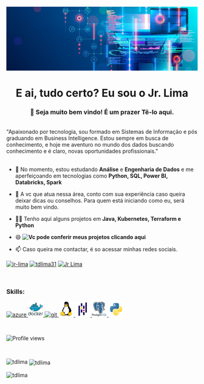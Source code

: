 ![banner](https://github.com/tdlima/images/blob/main/BRPT_HeroImage_Applications_16.jpg?raw=true)


<h1 align="center">E ai, tudo certo? Eu sou o Jr. Lima</h1>
<h3 align="center"> 👋 Seja muito bem vindo! É um prazer Tê-lo aqui.</h3>

<br/>
"Apaixonado por tecnologia, sou formado em Sistemas de Informação e pós graduando em Business Intelligence. Estou sempre em busca de conhecimento, e hoje me aventuro no mundo dos dados buscando conhecimento e é claro, novas oportunidades profissionais."
<br/>
<br/>

- 🔭 No momento, estou estudando **Análise** e **Engenharia de Dados** e me aperfeiçoando em tecnologias como **Python, SQL, Power BI, Databricks, Spark** 

- 🤔 A vc que atua nessa área, conto com sua experiência caso queira deixar dicas ou conselhos. Para quem está iniciando como eu, será muito bem vindo. 

- 👨‍💻 Tenho aqui alguns projetos em **Java, Kubernetes, Terraform e Python**

- 😄 **![Vc pode conferir meus projetos clicando aqui](https://github.com/tdlima?tab=repositories)** 

- 📫 Caso queira me contactar, é so acessar minhas redes sociais. 

<p align="left">
<a href="https://linkedin.com/in/jr-lima" target="blank"><img align="center" src="https://raw.githubusercontent.com/rahuldkjain/github-profile-readme-generator/master/src/images/icons/Social/linked-in-alt.svg" alt="jr-lima" height="30" width="40" /></a>
<a href="https://instagram.com/tdlima31" target="blank"><img align="center" src="https://raw.githubusercontent.com/rahuldkjain/github-profile-readme-generator/master/src/images/icons/Social/instagram.svg" alt="tdlima31" height="30" width="40" /></a>
<a href="https://discord.gg/Jr Lima" target="blank"><img align="center" src="https://raw.githubusercontent.com/rahuldkjain/github-profile-readme-generator/master/src/images/icons/Social/discord.svg" alt="Jr Lima" height="30" width="40" /></a>
</p>
<br/>

<h3 align="left">Skills:</h3>
<p align="left"> <a href="https://azure.microsoft.com/en-in/" target="_blank" rel="noreferrer"> <img src="https://www.vectorlogo.zone/logos/microsoft_azure/microsoft_azure-icon.svg" alt="azure" width="40" height="40"/> </a> <a href="https://www.docker.com/" target="_blank" rel="noreferrer"> <img src="https://raw.githubusercontent.com/devicons/devicon/master/icons/docker/docker-original-wordmark.svg" alt="docker" width="40" height="40"/> </a> <a href="https://git-scm.com/" target="_blank" rel="noreferrer"> <img src="https://www.vectorlogo.zone/logos/git-scm/git-scm-icon.svg" alt="git" width="40" height="40"/> </a> <a href="https://www.linux.org/" target="_blank" rel="noreferrer"> <img src="https://raw.githubusercontent.com/devicons/devicon/master/icons/linux/linux-original.svg" alt="linux" width="40" height="40"/> </a> <a href="https://pandas.pydata.org/" target="_blank" rel="noreferrer"> <img src="https://raw.githubusercontent.com/devicons/devicon/2ae2a900d2f041da66e950e4d48052658d850630/icons/pandas/pandas-original.svg" alt="pandas" width="40" height="40"/> </a> <a href="https://www.postgresql.org" target="_blank" rel="noreferrer"> <img src="https://raw.githubusercontent.com/devicons/devicon/master/icons/postgresql/postgresql-original-wordmark.svg" alt="postgresql" width="40" height="40"/> </a> <a href="https://www.python.org" target="_blank" rel="noreferrer"> <img src="https://raw.githubusercontent.com/devicons/devicon/master/icons/python/python-original.svg" alt="python" width="40" height="40"/> </a> </p>
<br/>


![Profile views](https://gpvc.arturio.dev/tdlima)  

<br/>
<p><img align="left" src="https://github-readme-stats.vercel.app/api/top-langs?username=tdlima&show_icons=true&theme=dark&locale=en&layout=compact" alt="tdlima" /></p>

<p>&nbsp;<img align="center" src="https://github-readme-stats.vercel.app/api?username=tdlima&show_icons=true&theme=dark&locale=en" alt="tdlima" /></p>

<p><img align="center" src="https://github-readme-streak-stats.herokuapp.com/?user=tdlima&theme=dark" alt="tdlima" /></p>
